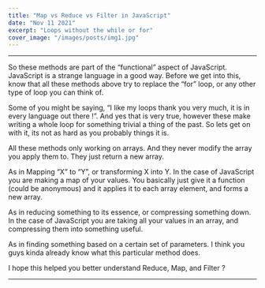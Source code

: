 ```yaml
---
title: "Map vs Reduce vs Filter in JavaScript"
date: "Nov 11 2021"
excerpt: "Loops without the while or for"
cover_image: "/images/posts/img1.jpg"
---
```

<!-- wp:separator -->
<hr class="wp-block-separator"/>
<!-- /wp:separator -->

<!-- wp:paragraph -->
<p>So these methods are part of the “functional” aspect of JavaScript. JavaScript is a strange language in a good way. Before we get into this, know that all these methods above try to replace the “for” loop, or any other type of loop you can think of.</p>
<!-- /wp:paragraph -->

<!-- wp:paragraph -->
<p>Some of you might be saying, “I like my loops thank you very much, it is in every language out there&nbsp;!”. And yes that is very true, however these make writing a whole loop for something trivial a thing of the past. So lets get on with it, its not as hard as you probably things it is.</p>
<!-- /wp:paragraph -->

<!-- wp:paragraph -->
<p>All these methods only working on arrays. And they never modify the array you apply them to. They just return a new array.</p>
<!-- /wp:paragraph -->

<!-- wp:paragraph -->
<p>As in Mapping “X” to “Y”, or transforming X into Y. In the case of JavaScript you are making a map of your values. You basically just give it a function (could be anonymous) and it applies it to each array element, and forms a new array.</p>
<!-- /wp:paragraph -->

<!-- wp:html -->
<script src="https://gist.github.com/RedGhoul/d31d5603346da88d69da8af4123cb72c.js"></script>
<!-- /wp:html -->

<!-- wp:paragraph -->
<p>As in reducing something to its essence, or compressing something down. In the case of JavaScript you are taking all your values in an array, and compressing them into something useful.</p>
<!-- /wp:paragraph -->

<!-- wp:html -->
<script src="https://gist.github.com/RedGhoul/9bd80e04f031a85ef6214d735138be96.js"></script>
<!-- /wp:html -->

<!-- wp:paragraph -->
<p>As in finding something based on a certain set of parameters. I think you guys kinda already know what this particular method does.</p>
<!-- /wp:paragraph -->

<!-- wp:html -->
<script src="https://gist.github.com/RedGhoul/51948a1faa3cabb5b3dee37fd26cd9c8.js"></script>
<!-- /wp:html -->

<!-- wp:paragraph -->
<p>I hope this helped you better understand Reduce, Map, and Filter ?</p>
<!-- /wp:paragraph -->

<!-- wp:separator -->
<hr class="wp-block-separator"/>
<!-- /wp:separator -->